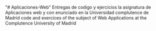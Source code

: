 "# Aplicaciones-Web" 
Entregas de codigo y ejercicios la asignatura de Aplicaciones web y con enunciado en la Universidad complutence de Madrid
code and exercices of the subject of Web Applications at the Complutence University of Madrid
